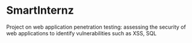 # SmartInternz
Project on web application penetration testing: assessing the security of web applications to identify vulnerabilities such as XSS, SQL 
